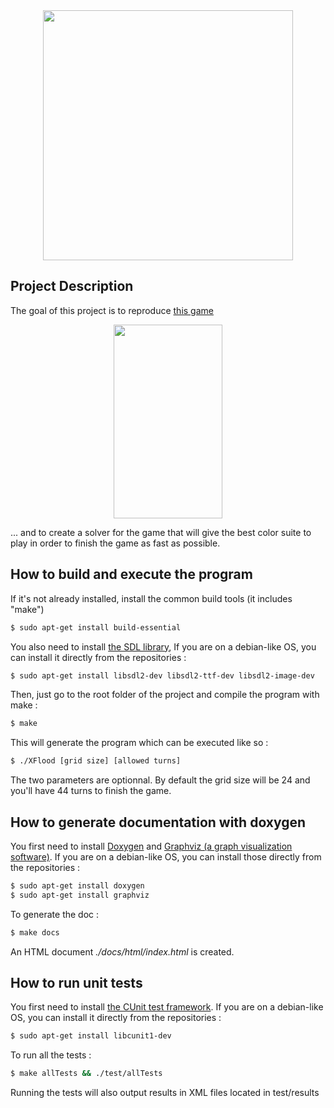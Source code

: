 <div style="text-align: center"><img src="http://img15.hostingpics.net/pics/908468Xfloodlogo.png" width=400 height=400 align="middle"></div>

## Project Description

The goal of this project is to reproduce [this game](https://play.google.com/store/apps/details?id=com.wetpalm.colorflood&hl=en)

<div style="text-align: center"><img src="http://img11.hostingpics.net/thumbs/mini_838547game.png" width=174 height=310></div>

... and to create a solver for the game that will give the best color suite to play in order to finish the game as fast as possible.

## How to build and execute the program

If it's not already installed, install the common build tools (it includes "make")
```bash
$ sudo apt-get install build-essential
```

You also need to install [the SDL library](https://www.libsdl.org/),
If you are on a debian-like OS, you can install it directly from the repositories :
```bash
$ sudo apt-get install libsdl2-dev libsdl2-ttf-dev libsdl2-image-dev
```

Then, just go to the root folder of the project and compile the program with make :
```bash
$ make
```

This will generate the program which can be executed like so :

```bash
$ ./XFlood [grid size] [allowed turns]
```

The two parameters are optionnal. By default the grid size will be 24 and you'll have 44 turns to finish the game.

## How to generate documentation with doxygen

You first need to install [Doxygen](http://www.stack.nl/~dimitri/doxygen/download.html) and [Graphviz (a graph visualization software)](http://www.graphviz.org/Download..php).
If you are on a debian-like OS, you can install those directly from the repositories :
```bash
$ sudo apt-get install doxygen
$ sudo apt-get install graphviz
```

To generate the doc :

```bash
$ make docs
```

An HTML document *./docs/html/index.html* is created.

## How to run unit tests

You first need to install [the CUnit test framework](http://cunit.sourceforge.net/).
If you are on a debian-like OS, you can install it directly from the repositories :
```bash
$ sudo apt-get install libcunit1-dev
```

To run all the tests :

```bash
$ make allTests && ./test/allTests
```

Running the tests will also output results in XML files located in test/results
